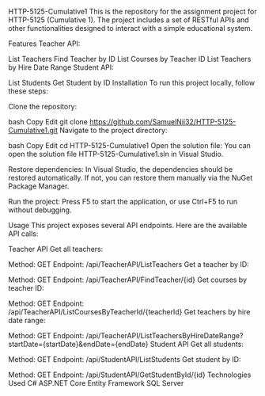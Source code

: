 HTTP-5125-Cumulative1
This is the repository for the assignment project for HTTP-5125 (Cumulative 1). The project includes a set of RESTful APIs and other functionalities designed to interact with a simple educational system.

Features
Teacher API:

List Teachers
Find Teacher by ID
List Courses by Teacher ID
List Teachers by Hire Date Range
Student API:

List Students
Get Student by ID
Installation
To run this project locally, follow these steps:

Clone the repository:

bash
Copy
Edit
git clone https://github.com/SamuelNii32/HTTP-5125-Cumulative1.git
Navigate to the project directory:

bash
Copy
Edit
cd HTTP-5125-Cumulative1
Open the solution file: You can open the solution file HTTP-5125-Cumulative1.sln in Visual Studio.

Restore dependencies: In Visual Studio, the dependencies should be restored automatically. If not, you can restore them manually via the NuGet Package Manager.

Run the project: Press F5 to start the application, or use Ctrl+F5 to run without debugging.

Usage
This project exposes several API endpoints. Here are the available API calls:

Teacher API
Get all teachers:

Method: GET
Endpoint: /api/TeacherAPI/ListTeachers
Get a teacher by ID:

Method: GET
Endpoint: /api/TeacherAPI/FindTeacher/{id}
Get courses by teacher ID:

Method: GET
Endpoint: /api/TeacherAPI/ListCoursesByTeacherId/{teacherId}
Get teachers by hire date range:

Method: GET
Endpoint: /api/TeacherAPI/ListTeachersByHireDateRange?startDate={startDate}&endDate={endDate}
Student API
Get all students:

Method: GET
Endpoint: /api/StudentAPI/ListStudents
Get student by ID:

Method: GET
Endpoint: /api/StudentAPI/GetStudentById/{id}
Technologies Used
C#
ASP.NET Core
Entity Framework
SQL Server
